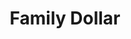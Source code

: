 ---
title: "Family Dollar"
url: /roanoke/family-dollar-williamson-road-northwest/
shop: variety store
---